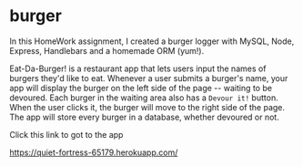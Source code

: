 # burger

In this HomeWork assignment, I created a burger logger with MySQL, Node, Express, Handlebars and a homemade ORM (yum!). 

Eat-Da-Burger! is a restaurant app that lets users input the names of burgers they'd like to eat.
Whenever a user submits a burger's name, your app will display the burger on the left side of the page -- waiting to be devoured.  Each burger in the waiting area also has a `Devour it!` button. When the user clicks it, the burger will move to the right side of the page.  The app will store every burger in a database, whether devoured or not.


Click this link to got to the app

https://quiet-fortress-65179.herokuapp.com/
